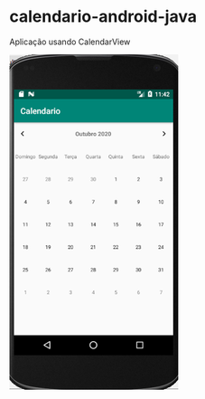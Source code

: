 # calendario-android-java
 Aplicação usando CalendarView
 
 ![](https://github.com/davif10/Imagens/blob/main/Calendario/Calendario%20App.PNG)
